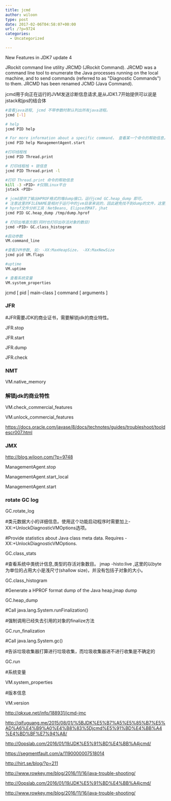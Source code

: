 ```yaml
---
title: jcmd
author: wiloon
type: post
date: 2017-02-06T04:58:07+00:00
url: /?p=9724
categories:
  - Uncategorized

---
```

New Features in JDK7 update 4
  
JRockit command line utility JRCMD (JRockit Command). JRCMD was a command line tool to enumerate the Java processes running on the local machine, and to send commands (referred to as "Diagnostic Commands") to them. JRCMD has been renamed JCMD (Java Command).
  
jcmd用于向正在运行的JVM发送诊断信息请求,是从JDK1.7开始提供可以说是jstack和jps的结合体

```bash
#查看java进程, jcmd 不带参数时默认列出所有java进程。
jcmd [-l]

# help
jcmd PID help

# For more information about a specific command， 查看某一个命令的帮助信息。
jcmd PID help ManagementAgent.start

#打印线程栈
jcmd PID Thread.print

# 打印线程栈 + 锁信息
jcmd PID Thread.print -l

#打印 Thread.print 命令的帮助信息
kill -3 <PID> #仅限Linux平台
jstack <PID>

# jcmd提供了输出HPROF格式的堆dump接口。运行jcmd GC.heap_dump 即可。
# 注意这里的FILENAME是相对于运行中的jvm目录来说的，因此避免找不到dump的文件，这里推荐使用绝对路径。此外，也建议使用.hprof作为输出文件的扩展名。
# hprof文件分析工具：NetBeans, Elipse的MAT，jhat
jcmd PID GC.heap_dump /tmp/dump.hprof

# 打印出堆直方图(同时也打印出存活对象的数目)
jcmd <PID> GC.class_histogram

#启动参数
VM.command_line

#查看JVM参数, 如: -XX:MaxHeapSize， -XX:MaxNewSize
jcmd pid VM.flags

#uptime
VM.uptime

# 查看系统变量
VM.system_properties
```

jcmd [ pid | main-class ] command [ arguments ]

### JFR

#JFR需要JDK的商业证书，需要解锁jdk的商业特性。
  
JFR.stop
  
JFR.start
  
JFR.dump
  
JFR.check

### NMT

VM.native_memory

### 解锁jdk的商业特性

VM.check\_commercial\_features
  
VM.unlock\_commercial\_features
  
https://docs.oracle.com/javase/8/docs/technotes/guides/troubleshoot/tooldescr007.html

### JMX

<http://blog.wiloon.com/?p=9748>
  
ManagementAgent.stop
  
ManagementAgent.start_local
  
ManagementAgent.start

### rotate GC log

GC.rotate_log

#类元数据大小的详细信息。使用这个功能启动程序时需要加上-XX:+UnlockDiagnosticVMOptions选项。
  
#Provide statistics about Java class meta data. Requires -XX:+UnlockDiagnosticVMOptions.
  
GC.class_stats

#查看系统中类统计信息,类型的存活对象数目。 jmap -histo:live <PID>,这里的以byte为单位的占用大小是浅尺寸(shallow size)，并没有包括子对象的大小。
  
GC.class_histogram

#Generate a HPROF format dump of the Java heap,jmap dump
  
GC.heap_dump

#Call java.lang.System.runFinalization()
  
#强制调用已经失去引用的对象的finalize方法
  
GC.run_finalization

#Call java.lang.System.gc()
  
#告诉垃圾收集器打算进行垃圾收集，而垃圾收集器进不进行收集是不确定的

GC.run

#系统变量
  
VM.system_properties

#版本信息
  
VM.version

http://qkxue.net/info/188931/jcmd-jmc
  
http://qifuguang.me/2015/08/01/%5BJDK%E5%B7%A5%E5%85%B7%E5%AD%A6%E4%B9%A0%E4%B8%83%5Djcmd%E5%91%BD%E4%BB%A4%E4%BD%BF%E7%94%A8/
  
http://0opslab.com/2016/01/19/JDK%E5%91%BD%E4%BB%A4jcmd/
  
https://segmentfault.com/a/1190000007518014
  
<http://hirt.se/blog/?p=211>
  
http://www.rowkey.me/blog/2016/11/16/java-trouble-shooting/
  
http://0opslab.com/2016/01/19/JDK%E5%91%BD%E4%BB%A4jcmd/
  
http://www.rowkey.me/blog/2016/11/16/java-trouble-shooting/